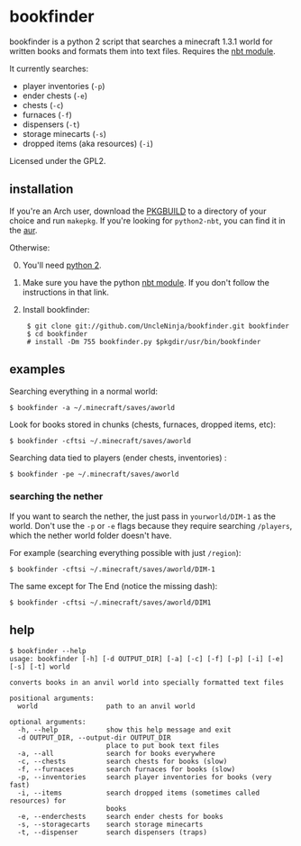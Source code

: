 bookfinder
==========

bookfinder is a python 2 script that searches a minecraft 1.3.1 world for written books and formats them into text files. Requires the [nbt module](https://github.com/twoolie/nbt).

It currently searches:

* player inventories (`-p`)
* ender chests (`-e`)
* chests (`-c`)
* furnaces (`-f`)
* dispensers (`-t`)
* storage minecarts (`-s`)
* dropped items (aka resources) (`-i`)

Licensed under the GPL2.

installation
------------

If you're an Arch user, download the [PKGBUILD](https://raw.github.com/UncleNinja/bookfinder/master/PKGBUILD) to a directory of your choice and run `makepkg`. If you're looking for `python2-nbt`, you can find it in the [aur](https://aur.archlinux.org/packages.php?ID=59423).

Otherwise:

0. You'll need [python 2](http://python.org). 
1. Make sure you have the python [nbt module](https://github.com/twoolie/nbt). If you don't follow the instructions in that link.
2. Install bookfinder:

        $ git clone git://github.com/UncleNinja/bookfinder.git bookfinder
        $ cd bookfinder
        # install -Dm 755 bookfinder.py $pkgdir/usr/bin/bookfinder

examples
--------

Searching everything in a normal world:

    $ bookfinder -a ~/.minecraft/saves/aworld

Look for books stored in chunks (chests, furnaces, dropped items, etc):

    $ bookfinder -cftsi ~/.minecraft/saves/aworld

Searching data tied to players (ender chests, inventories) :

    $ bookfinder -pe ~/.minecraft/saves/aworld

### searching the nether ###

If you want to search the nether, the just pass in `yourworld/DIM-1` as the world. Don't use the `-p` or `-e` flags because they require searching `/players`, which the nether world folder doesn't have.

For example (searching everything possible with just `/region`):

    $ bookfinder -cftsi ~/.minecraft/saves/aworld/DIM-1

The same except for The End (notice the missing dash):

    $ bookfinder -cftsi ~/.minecraft/saves/aworld/DIM1

help
----

    $ bookfinder --help
    usage: bookfinder [-h] [-d OUTPUT_DIR] [-a] [-c] [-f] [-p] [-i] [-e] [-s] [-t] world
    
    converts books in an anvil world into specially formatted text files
    
    positional arguments:
      world                 path to an anvil world
    
    optional arguments:
      -h, --help            show this help message and exit
      -d OUTPUT_DIR, --output-dir OUTPUT_DIR
                            place to put book text files
      -a, --all             search for books everywhere
      -c, --chests          search chests for books (slow)
      -f, --furnaces        search furnaces for books (slow)
      -p, --inventories     search player inventories for books (very fast)
      -i, --items           search dropped items (sometimes called resources) for
                            books
      -e, --enderchests     search ender chests for books
      -s, --storagecarts    search storage minecarts
      -t, --dispenser       search dispensers (traps)



